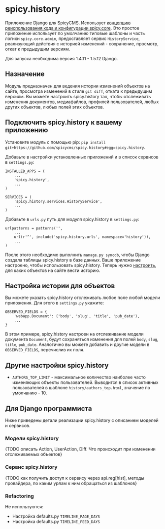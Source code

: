 spicy.history
=============

Приложение Django для SpicyCMS. Использует [концепцию реиспользования кода и конфигурации spicy.core](https://github.com/spicycms/spicy.core). Это простое приложение использует по умолчанию типовые шаблоны и часть логики ``spicy.core.admin``, предоставляет сервис ``HistoryService``, реализующий действия с историей изменений - сохранение, просмотр, откат к предыдущим версиям.

Для запуска необходима версия 1.4.11 - 1.5.12 Django.

Назначение
----------
Модуль предназначен для ведения истории изменений объектов на сайте, просмотра изменений в стиле ``git diff``, отката к предыдущим версиям. Вы можете настроить spicy.history так, чтобы отслеживать изменения документов, медиафайлов, профилей пользователей, любых других объектов, любых полей этих объектов. 

Подключить spicy.history к вашему приложению
--------------------------------------------
Установите модуль с помощью pip: ``pip install git+https://github.com/spicycms/spicy.history#egg=spicy.history``.

Добавьте в настройки установленных приложений и в список сервисов в ``settings.py``:
```
INSTALLED_APPS = (
    ...
    'spicy.history',
    ...
)

SERVICES = (
    'spicy.history.services.HistoryService',
    ...
)
```

Добавьте в ``urls.py`` путь для модуля spicy.history в ``settings.py``:
```
urlpatterns = patterns('',
    ...
    url(r'^', include('spicy.history.urls', namespace='history')),
    ...
)
```

После этого необходимо выполнить ``manage.py syncdb``, чтобы Django создала таблицы spicy.history в базе данных. Ваше приложение настроено, чтобы использовать spicy.history. Теперь нужно [настроить](./README.md#Настройка-истории-для-объектов), для каких объектов на сайте вести историю.

Настройка истории для объектов
------------------------------
Вы можете указать spicy.history отслеживать любое поле любой модели приложения. Для этого в ``settings.py`` укажите:
```
OBSERVED_FIELDS = {
    'webapp.Document': ('body', 'slug', 'title', 'pub_date'),
    ...
}
```
В этом примере, spicy.history настроен на отслеживание модели документа ``Document``, будут сохраняться изменения для полей ``body``, ``slug``, ``title``, ``pub_date``. Аналогично вы можете добавить и другие модели в ``OBSERVED_FIELDS``, перечислив их поля.

Другие настройки spicy.history
------------------------------
* ``AUTHORS_TOP_LIMIT`` - максимальное количество наиболее часто изменяющих объекты пользователей. Выводится в список активных пользователей в шаблоне ``history/authors_top.html``, значение по умолчанию - 10.

Для Django программиста
-----------------------
Ниже приведены детали реализации spicy.history с описанием моделей и сервисов.

### Модели spicy.history
{TODO описать Action, UserAction, Diff. Что происходит при изменении отслеживаемых объектов}

### Сервис spicy.history
{TODO как получить доступ к сервису через api.reg[hist], методы провайдера, по каким урлам к ним обращаться из шаблонов}


### Refactoring
Не используются:

* Настройка defaults.py ``TIMELINE_PAGE_DAYS``
* Настройка defaults.py ``TIMELINE_FEED_DAYS``




